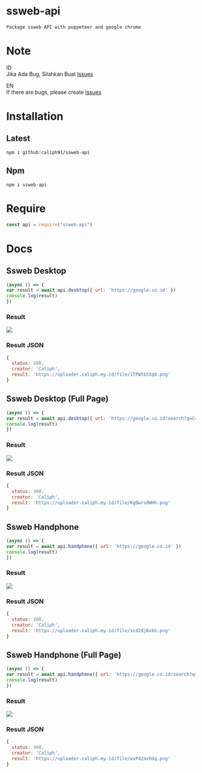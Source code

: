 # ssweb-api
`Package ssweb API with puppeteer and google chrome`

# Note
ID</br>
Jika Ada Bug, Silahkan Buat [Issues](https://github.com/Caliph91/ssweb-api/issues/new)

EN</br>
If there are bugs, please create [Issues](https://github.com/Caliph91/ssweb-api/issues/new)


# Installation

## Latest
`npm i github:caliph91/ssweb-api`

## Npm 
`npm i ssweb-api`


# Require
```js
const api = require("ssweb-api")
```


# Docs

## Ssweb Desktop
```js
(async () => {
var result = await api.desktop({ url: 'https://google.co.id' })
console.log(result)
})
```

### Result 
<img src="https://telegra.ph/file/221e5fd399fbc8c9696b2.png"></img>

### Result JSON
```js
{
  status: 200,
  creator: 'Caliph',
  result: 'https://uploader.caliph.my.id/file/1TPWtb5XqO.png'
}
```

## Ssweb Desktop (Full Page)
```js
(async () => {
var result = await api.desktop({ url: 'https://google.co.id/search?q=Caliph%20Rest%20Api', fullpage: true })
console.log(result)
})
```

### Result 
<img src="https://telegra.ph/file/a661907259df2d35ebd3c.png"></img>

### Result JSON
```js
{
  status: 200,
  creator: 'Caliph',
  result: 'https://uploader.caliph.my.id/file/KgDwrs8WHh.png'
}
```

## Ssweb Handphone 
```js
(async () => {
var result = await api.handphone({ url: 'https://google.co.id' })
console.log(result)
})
```

### Result 
<img src="https://telegra.ph/file/517b8219ca53433c73b40.png"></img>

### Result JSON
```js
{
  status: 200,
  creator: 'Caliph',
  result: 'https://uploader.caliph.my.id/file/scd2djBxkG.png'
}
```

## Ssweb Handphone (Full Page)
```js
(async () => {
var result = await api.handphone({ url: 'https://google.co.id/search?q=Caliph%20Rest%20Api', fullpage: true })
console.log(result)
})
```

### Result 
<img src="https://uploader.caliph.my.id/file/GSXWUwB3nJ.png"></img>

### Result JSON
```js
{
  status: 200,
  creator: 'Caliph',
  result: 'https://uploader.caliph.my.id/file/wxP42avOdq.png'
}
```


